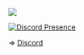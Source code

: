 ![](https://komarev.com/ghpvc/?username=ndbiaw&color=000033)

[![Discord Presence](https://lanyard.cnrad.dev/api/895438058621665331?theme=dark&bg=451e5d&animated=true&borderRadius=10px&idleMessage=C%C3%B3%20L%E1%BA%BD%20Tui%20%C4%90ang%20Ng%E1%BB%A7,%20Ho%E1%BA%B7c%20L%C3%A0m%20G%C3%AC%20%C4%90%C3%B3%20Kh%C3%A1c...%20%F0%9F%98%B6%E2%80%8D%F0%9F%8C%AB%EF%B8%8F)](https://discord.com/users/895438058621665331)

=> [Discord](https://discord.gg/hvn)
